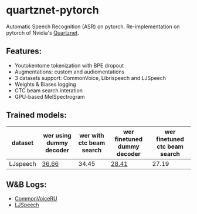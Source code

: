 # quartznet-pytorch
Automatic Speech Recognition (ASR) on pytorch. Re-implementation on pytorch of Nvidia's [Quartznet](https://arxiv.org/abs/1910.10261).

## Features:
 - Youtokentome tokenization with BPE dropout
 - Augmentations: custom and audiomentations
 - 3 datasets support: CommonVoice, Librispeech and LJSpeech
 - Weights & Biases logging
 - CTC beam search interation
 - GPU-based MelSpectrogram

## Trained models:



dataset | wer using dummy decoder | wer with ctc beam search | wer finetuned dummy decoder | wer finetuned ctc beam search
--- | --- | --- | --- | ---
LJspeech | [36.66](https://www.dropbox.com/s/9zn1rukf1pgunva/model_36_0.36604105617182675.pth?dl=0) | 34.45 | [28.41](https://www.dropbox.com/s/5a9fxm5c2fxwh6x/model_17_0.2841321284154134.pth?dl=0) | 27.19

## W&B Logs:
 - [CommonVoiceRU](https://wandb.ai/oleges/quartznet_commonvoice_rus)
 - [LJSpeech](https://wandb.ai/oleges/quartznet_ljspeech)

